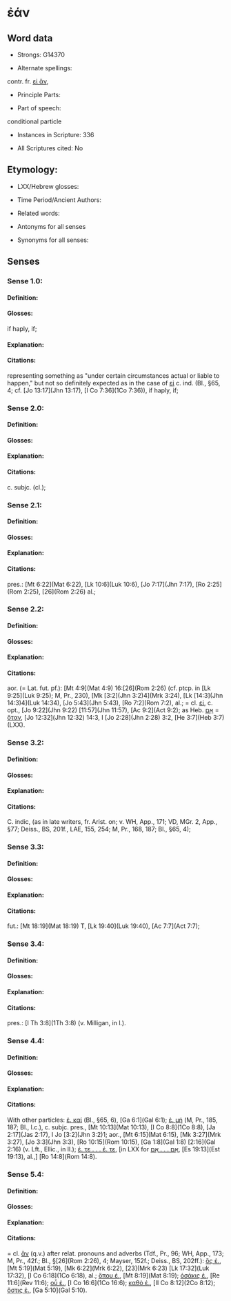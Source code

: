 # ἐάν

<!-- Status: S2=NeedsEdits -->
<!-- Lexica used for edits:   -->

## Word data

* Strongs: G14370

* Alternate spellings:

contr. fr. [εἰ ἄν](), 

* Principle Parts: 


* Part of speech: 

conditional particle

* Instances in Scripture: 336

* All Scriptures cited: No

## Etymology: 


* LXX/Hebrew glosses: 


* Time Period/Ancient Authors: 


* Related words: 

* Antonyms for all senses

* Synonyms for all senses: 


## Senses 


### Sense  1.0: 

#### Definition: 

#### Glosses: 

if haply, if; 

#### Explanation: 


#### Citations: 

representing something as "under certain circumstances actual or liable to happen," but not so definitely expected as in the case of [εἰ]() c. ind. (Bl., §65, 4; cf. [Jo 13:17](Jhn 13:17), [I Co 7:36](1Co 7:36)), if haply, if;

### Sense  2.0: 

#### Definition: 


#### Glosses:



#### Explanation:



#### Citations: 

c. subjc. (cl.);

### Sense  2.1: 

#### Definition: 


#### Glosses:



#### Explanation:



#### Citations: 

pres.: [Mt 6:22](Mat 6:22), [Lk 10:6](Luk 10:6), [Jo 7:17](Jhn 7:17), [Ro 2:25](Rom 2:25),  [26](Rom 2:26) al.; 

### Sense  2.2: 

#### Definition: 


#### Glosses:



#### Explanation:



#### Citations: 

aor. (= Lat. fut. pf.): [Mt 4:9](Mat 4:9)  16:[26](Rom 2:26) (cf. ptcp. in [Lk 9:25](Luk 9:25); M, Pr., 230), [Mk [3:2](Jhn 3:2)4](Mrk 3:24), [Lk [14:3](Jhn 14:3)4](Luk 14:34), [Jo 5:43](Jhn 5:43), [Ro 7:2](Rom 7:2), al.; = cl. [εἰ](), c. opt., [Jo 9:22](Jhn 9:22)  [11:57](Jhn 11:57), [Ac 9:2](Act 9:2); as Heb. [אִם](//en-uhl/H0518) = [ὅταν](), [Jo 12:32](Jhn 12:32)  14:3, I [Jo 2:28](Jhn 2:28)  3:2, [He 3:7](Heb 3:7) (LXX). 

### Sense  3.2: 

#### Definition: 


#### Glosses:



#### Explanation:



#### Citations: 

C. indic, (as in late writers, fr. Arist. on; v. WH, App., 171; VD, MGr. 2, App., §77; Deiss., BS, 201f., LAE, 155, 254; M, Pr., 168, 187; Bl., §65, 4);

### Sense  3.3: 

#### Definition: 


#### Glosses:



#### Explanation:



#### Citations: 

fut.: [Mt 18:19](Mat 18:19) T, [Lk 19:40](Luk 19:40),   [Ac 7:7](Act 7:7); 

### Sense  3.4: 

#### Definition: 


#### Glosses:



#### Explanation:



#### Citations: 

pres.: [I Th 3:8](1Th 3:8) (v. Milligan, in l.). 

### Sense  4.4: 

#### Definition: 


#### Glosses:



#### Explanation:



#### Citations: 

With other particles: [ἐ. καί]() (Bl., §65, 6), [Ga 6:1](Gal 6:1); [ἐ. μή]() (M, Pr., 185, 187; Bl., l.c.), c. subjc. pres., [Mt 10:13](Mat 10:13), [I Co 8:8](1Co 8:8), [Ja 2:17](Jas 2:17), I Jo [3:2](Jhn 3:2)1; aor., [Mt 6:15](Mat 6:15), [Mk 3:27](Mrk 3:27), [Jo 3:3](Jhn 3:3), [Ro 10:15](Rom 10:15), [Ga 1:8](Gal 1:8)  [2:16](Gal 2:16) (v. Lft., Ellic., in ll.); [ἐ. τε . . . ἐ. τε](), [in LXX for [אִם . . . אִם](//en-uhl/H0518), [Es 19:13](Est 19:13), al.,] [Ro 14:8](Rom 14:8). 

### Sense  5.4: 

#### Definition: 


#### Glosses:



#### Explanation:



#### Citations: 

= cl. [ἄν]() (q.v.) after relat. pronouns and adverbs (Tdf., Pr., 96; WH, App., 173; M, Pr., 42f.; Bl., §[26](Rom 2:26), 4; Mayser, 152f.; Deiss., BS, 202ff.): [ὃς ἐ.](), [Mt 5:19](Mat 5:19), [Mk 6:22](Mrk 6:22),  [23](Mrk 6:23) [Lk 17:32](Luk 17:32), [I Co 6:18](1Co 6:18), al.; [ὅπου ἐ.](), [Mt 8:19](Mat 8:19); [ὁσάκις ἐ.](), [Re 11:6](Rev 11:6); [οὗ ἐ.](), [I Co 16:6](1Co 16:6); [καθὸ ἐ.](), [II Co 8:12](2Co 8:12); [ὅστις ἐ.](), [Ga 5:10](Gal 5:10). 
